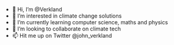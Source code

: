 - 👋 Hi, I’m @Verkland
- 👀 I’m interested in climate change solutions
- 🌱 I’m currently learning computer science, maths and physics
- 💞️ I’m looking to collaborate on climate tech
- 📫 Hit me up on Twitter @john_verkland

<!---
Verkland/Verkland is a ✨ special ✨ repository because its `README.md` (this file) appears on your GitHub profile.
You can click the Preview link to take a look at your changes.
--->
